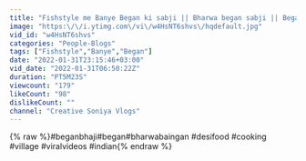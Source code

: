 ```yaml
---
title: "Fishstyle me Banye Began ki sabji || Bharwa began sabji || Began bhaji"
image: "https:\/\/i.ytimg.com\/vi\/w4HsNT6shvs\/hqdefault.jpg"
vid_id: "w4HsNT6shvs"
categories: "People-Blogs"
tags: ["Fishstyle","Banye","Began"]
date: "2022-01-31T23:15:46+03:00"
vid_date: "2022-01-31T06:50:22Z"
duration: "PT5M23S"
viewcount: "179"
likeCount: "98"
dislikeCount: ""
channel: "Creative Soniya Vlogs"
---
```

{% raw %}#beganbhaji#began#bharwabaingan #desifood #cooking #village #viralvideos #indian{% endraw %}
